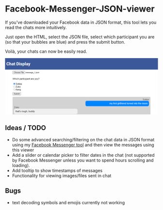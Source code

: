 # Facebook-Messenger-JSON-viewer
If you've downloaded your Facebook data in JSON format, this tool lets you read the chats more intuitively.

Just open the HTML, select the JSON file, select which participant you are (so that your bubbles are blue) and press the submit button.

Voilà, your chats can now be easily read.

![screenshot](screenshot.png)

## Ideas / TODO
* Do some advanced searching/filtering on the chat data in JSON format using my [Facebook Messenger tool](https://github.com/simonwongwong/Facebook-Messenger-Statistics/) and then view the messages using this viewer
* Add a slider or calendar picker to filter dates in the chat (not supported by Facebook Messenger unless you want to spend hours scrolling and loading).
* Add tooltip to show timestamps of messages
* Functionality for viewing images/files sent in chat

## Bugs
* text decoding symbols and emojis currently not working
